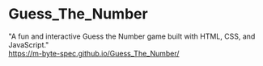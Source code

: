 # Guess_The_Number
"A fun and interactive Guess the Number game built with HTML, CSS, and JavaScript."<br>
https://m-byte-spec.github.io/Guess_The_Number/
